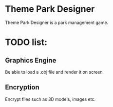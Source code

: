 # Theme Park Designer
Theme Park Designer is a park management game.

# TODO list:
## Graphics Engine
Be able to load a .obj file and render it on screen

## Encryption
Encrypt files such as 3D models, images etc.